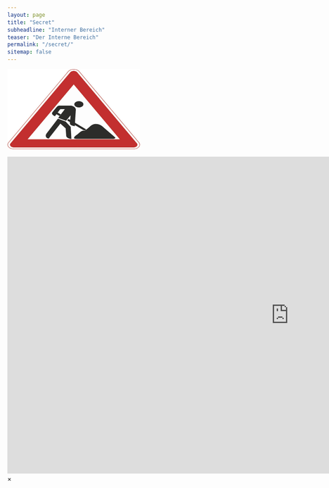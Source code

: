 ```yaml
---
layout: page
title: "Secret"
subheadline: "Interner Bereich"
teaser: "Der Interne Bereich"
permalink: "/secret/"
sitemap: false
---
```


<a href="#" data-reveal-id="videoModal"><img src="/images/baustelle.jpg" width="302" height="182" alt=""/></a>



<div id="videoModal" class="reveal-modal large" data-reveal="">
  <div class="flex-video widescreen vimeo" style="display: block;">
    <iframe width="1280" height="720" src="https://www.youtube.com/embed/7lWj2zR9ukc" frameborder="0" allowfullscreen></iframe>
  </div>
  <a class="close-reveal-modal">&#215;</a>
</div>